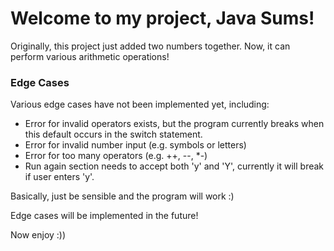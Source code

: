 # Welcome to my project, Java Sums!

Originally, this project just added two numbers together. Now, it can perform various arithmetic operations!

### Edge Cases
 
Various edge cases have not been implemented yet, including:
* Error for invalid operators exists, but the program currently breaks when this default occurs in the switch statement.
* Error for invalid number input (e.g. symbols or letters)
* Error for too many operators (e.g. ++, --, *-)
* Run again section needs to accept both 'y' and 'Y', currently it will break if user enters 'y'.

Basically, just be sensible and the program will work :)

Edge cases will be implemented in the future!

Now enjoy :))